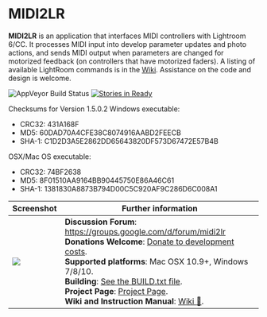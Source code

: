 
# MIDI2LR

**MIDI2LR** is an application that interfaces MIDI controllers with Lightroom 6/CC. It processes MIDI input into develop parameter updates and photo actions, and sends MIDI output when parameters are changed for motorized feedback (on controllers that have motorized faders). A listing of available LightRoom commands is in the [Wiki](https://github.com/rsjaffe/MIDI2LR/wiki). Assistance on the code and design is welcome.

<img alt = "AppVeyor Build Status" src="https://ci.appveyor.com/api/projects/status/7l1x58lx70mqg090?svg=true"/> [![Stories in Ready](https://badge.waffle.io/rsjaffe/MIDI2LR.png?label=ready&title=Ready)](https://waffle.io/rsjaffe/MIDI2LR)<!--[![codecov](https://codecov.io/gh/rsjaffe/MIDI2LR/branch/master/graph/badge.svg)](https://codecov.io/gh/rsjaffe/MIDI2LR) <a href="https://scan.coverity.com/projects/rsjaffe-midi2lr">
  <img alt="Coverity Scan Build Status"
       src="https://img.shields.io/coverity/scan/9739.svg"/>
</a> -->

Checksums for Version 1.5.0.2
Windows executable:
* CRC32: 431A168F
* MD5: 60DAD70A4CFE38C8074916AABD2FEECB
* SHA-1: C1D2D3A5E2862DD65643820DF573D67472E57B4B

OSX/Mac OS executable:
* CRC32: 74BF2638
* MD5: 8F01510AA9164BB90445750E86A46C61
* SHA-1: 1381830A8873B794D00C5C920AF9C286D6C008A1


| Screenshot | Further information |
| -----------| -------------------- |
| <img src="http://rsjaffe.github.io/MIDI2LR/images/appv082.png" /> | **Discussion Forum**: https://groups.google.com/d/forum/midi2lr <br /> **Donations Welcome**: [Donate to development costs](https://www.paypal.com/cgi-bin/webscr?cmd=_s-xclick&hosted_button_id=YWHT4JMA42RXN). <br />**Supported platforms**: Mac OSX 10.9+, Windows 7/8/10. <br />**Building**: [See the BUILD.txt file](https://github.com/rsjaffe/MIDI2LR/blob/master/BUILD.txt). <br />**Project Page**: [Project Page](http://rsjaffe.github.io/MIDI2LR). <br />**Wiki and Instruction Manual**: [Wiki :book:](https://github.com/rsjaffe/MIDI2LR/wiki). |





